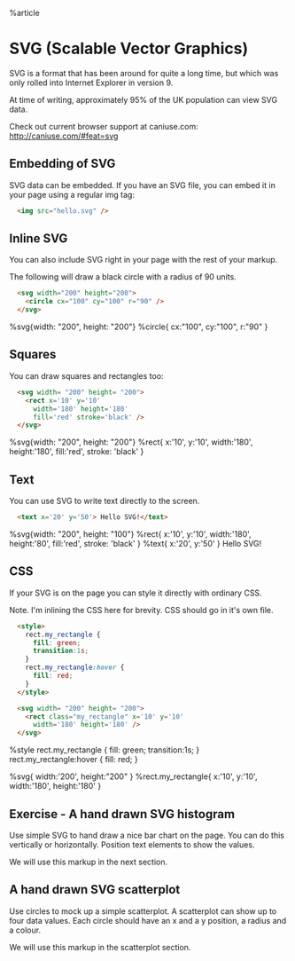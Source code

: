 %article


# SVG (Scalable Vector Graphics)

SVG is a format that has been around for quite a long time, but which was only rolled into Internet Explorer in version 9.

At time of writing, approximately 95% of the UK population can view SVG data.

Check out current browser support at caniuse.com: <http://caniuse.com/#feat=svg>

## Embedding of SVG

SVG data can be embedded. If you have an SVG file, you can embed it in your page using a regular img tag:

```html
  <img src="hello.svg" />
```





## Inline SVG

You can also include SVG right in your page with the rest of your markup.

The following will draw a black circle with a radius of 90 units.

```html
  <svg width="200" height="200">
    <circle cx="100" cy="100" r="90" />
  </svg>
```




%svg{width: "200", height: "200"}
%circle{ cx:"100", cy:"100", r:"90" }



## Squares

You can draw squares and rectangles too:


```html
  <svg width= "200" height= "200">
    <rect x='10' y='10'
      width='180' height='180'
      fill='red' stroke='black' />
  </svg>
```



%svg{width: "200", height: "200"}
%rect{ x:'10', y:'10', width:'180', height:'180', fill:'red', stroke: 'black' }



## Text

You can use SVG to write text directly to the screen.

```html
  <text x='20' y='50'> Hello SVG!</text>
```



%svg{width: "200", height: "100"}
%rect{ x:'10', y:'10', width:'180', height:'80', fill:'red', stroke: 'black' }
%text{ x:'20', y:'50' } Hello SVG!



## CSS

If your SVG is on the page you can style it directly with ordinary CSS.

Note. I'm inlining the CSS here for brevity. CSS should go in it's own file.


```html
  <style>
    rect.my_rectangle {
      fill: green;
      transition:1s;
    }
    rect.my_rectangle:hover {
      fill: red;
    }
  </style>

  <svg width= "200" height= "200">
    <rect class="my_rectangle" x='10' y='10'
      width='180' height='180' />
  </svg>
```




%style
rect.my_rectangle {
fill: green;
transition:1s;
}
rect.my_rectangle:hover {
fill: red;
}

%svg{ width:'200', height:"200" }
%rect.my_rectangle{ x:'10', y:'10', width:'180', height:'180' }




## Exercise - A hand drawn SVG histogram

Use simple SVG to hand draw a nice bar chart on the page. You can do this vertically or horizontally. Position text elements to show the values.

We will use this markup in the next section.




## A hand drawn SVG scatterplot

Use circles to mock up a simple scatterplot. A scatterplot can show up to four data values. Each circle should have an x and a y position, a radius and a colour.

We will use this markup in the scatterplot section.
